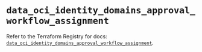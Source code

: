 # `data_oci_identity_domains_approval_workflow_assignment`

Refer to the Terraform Registry for docs: [`data_oci_identity_domains_approval_workflow_assignment`](https://registry.terraform.io/providers/hashicorp/oci/7.19.0/docs/data-sources/identity_domains_approval_workflow_assignment).
